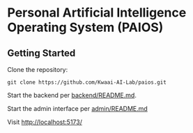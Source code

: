 # Personal Artificial Intelligence Operating System (PAIOS)

## Getting Started

Clone the repository:

    git clone https://github.com/Kwaai-AI-Lab/paios.git

Start the backend per [backend/README.md](backend/README.md).

Start the admin interface per [admin/README.md](admin/README.md)

Visit [http://localhost:5173/](http://localhost:5173/)
